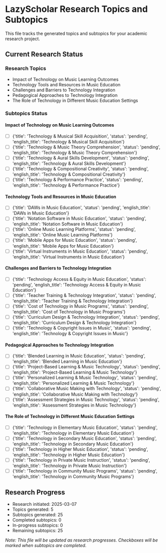 # LazyScholar Research Topics and Subtopics

This file tracks the generated topics and subtopics for your academic research project.

## Current Research Status

### Research Topics
- Impact of Technology on Music Learning Outcomes
- Technology Tools and Resources in Music Education
- Challenges and Barriers to Technology Integration
- Pedagogical Approaches to Technology Integration
- The Role of Technology in Different Music Education Settings

### Subtopics Status

#### Impact of Technology on Music Learning Outcomes
- [ ] {'title': 'Technology & Musical Skill Acquisition', 'status': 'pending', 'english_title': 'Technology & Musical Skill Acquisition'}
- [ ] {'title': 'Technology & Music Theory Comprehension', 'status': 'pending', 'english_title': 'Technology & Music Theory Comprehension'}
- [ ] {'title': 'Technology & Aural Skills Development', 'status': 'pending', 'english_title': 'Technology & Aural Skills Development'}
- [ ] {'title': 'Technology & Compositional Creativity', 'status': 'pending', 'english_title': 'Technology & Compositional Creativity'}
- [ ] {'title': 'Technology & Performance Practice', 'status': 'pending', 'english_title': 'Technology & Performance Practice'}

#### Technology Tools and Resources in Music Education
- [ ] {'title': 'DAWs in Music Education', 'status': 'pending', 'english_title': 'DAWs in Music Education'}
- [ ] {'title': 'Notation Software in Music Education', 'status': 'pending', 'english_title': 'Notation Software in Music Education'}
- [ ] {'title': 'Online Music Learning Platforms', 'status': 'pending', 'english_title': 'Online Music Learning Platforms'}
- [ ] {'title': 'Mobile Apps for Music Education', 'status': 'pending', 'english_title': 'Mobile Apps for Music Education'}
- [ ] {'title': 'Virtual Instruments in Music Education', 'status': 'pending', 'english_title': 'Virtual Instruments in Music Education'}

#### Challenges and Barriers to Technology Integration
- [ ] {'title': 'Technology Access & Equity in Music Education', 'status': 'pending', 'english_title': 'Technology Access & Equity in Music Education'}
- [ ] {'title': 'Teacher Training & Technology Integration', 'status': 'pending', 'english_title': 'Teacher Training & Technology Integration'}
- [ ] {'title': 'Cost of Technology in Music Programs', 'status': 'pending', 'english_title': 'Cost of Technology in Music Programs'}
- [ ] {'title': 'Curriculum Design & Technology Integration', 'status': 'pending', 'english_title': 'Curriculum Design & Technology Integration'}
- [ ] {'title': 'Technology & Copyright Issues in Music', 'status': 'pending', 'english_title': 'Technology & Copyright Issues in Music'}

#### Pedagogical Approaches to Technology Integration
- [ ] {'title': 'Blended Learning in Music Education', 'status': 'pending', 'english_title': 'Blended Learning in Music Education'}
- [ ] {'title': 'Project-Based Learning & Music Technology', 'status': 'pending', 'english_title': 'Project-Based Learning & Music Technology'}
- [ ] {'title': 'Personalized Learning & Music Technology', 'status': 'pending', 'english_title': 'Personalized Learning & Music Technology'}
- [ ] {'title': 'Collaborative Music Making with Technology', 'status': 'pending', 'english_title': 'Collaborative Music Making with Technology'}
- [ ] {'title': 'Assessment Strategies in Music Technology', 'status': 'pending', 'english_title': 'Assessment Strategies in Music Technology'}

#### The Role of Technology in Different Music Education Settings
- [ ] {'title': 'Technology in Elementary Music Education', 'status': 'pending', 'english_title': 'Technology in Elementary Music Education'}
- [ ] {'title': 'Technology in Secondary Music Education', 'status': 'pending', 'english_title': 'Technology in Secondary Music Education'}
- [ ] {'title': 'Technology in Higher Music Education', 'status': 'pending', 'english_title': 'Technology in Higher Music Education'}
- [ ] {'title': 'Technology in Private Music Instruction', 'status': 'pending', 'english_title': 'Technology in Private Music Instruction'}
- [ ] {'title': 'Technology in Community Music Programs', 'status': 'pending', 'english_title': 'Technology in Community Music Programs'}

## Research Progress
- Research initiated: 2025-03-07
- Topics generated: 5
- Subtopics generated: 25
- Completed subtopics: 0
- In-progress subtopics: 0
- Remaining subtopics: 25

*Note: This file will be updated as research progresses. Checkboxes will be marked when subtopics are completed.*
